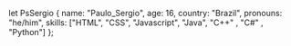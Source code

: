 let PsSergio {
name: "Paulo_Sergio",
age: 16,
country: "Brazil",
pronouns: "he/him",
skills: ["HTML", "CSS", "Javascript", "Java", "C++" , "C#" , "Python"]
};
